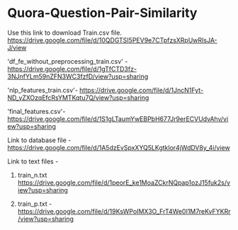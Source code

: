 # Quora-Question-Pair-Similarity


Use this link to download Train.csv file.
https://drive.google.com/file/d/10QDGTSI5PEV9e7CTpfzsXRpUwRIsJA-J/view

'df_fe_without_preprocessing_train.csv' -
https://drive.google.com/file/d/1gTfCTD3fz-3NJnfYLm59nZFN3WC3fzfD/view?usp=sharing

'nlp_features_train.csv'- 
https://drive.google.com/file/d/1JncN1Fyt-ND_yZXOzqEfcRsYMTKqtu7Q/view?usp=sharing

'final_features.csv'-
https://drive.google.com/file/d/1S1gLTaumYwEBPbH677Jr9erECVUdvAhv/view?usp=sharing

Link to database file -
https://drive.google.com/file/d/1A5dzEvSpxXYQ5LKgtklor4jWdDV8y_4i/view

Link to text files -
1. train_n.txt
https://drive.google.com/file/d/1peorE_ke1MoaZCkrNQpap1ozJ15fuk2s/view?usp=sharing

2. train_p.txt -
https://drive.google.com/file/d/19KsWPoIMX3O_FrT4We0I1M7reKvFYKRr/view?usp=sharing
